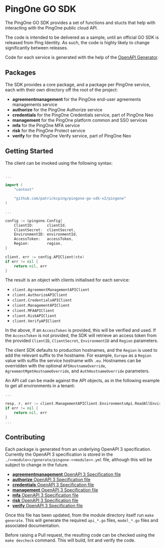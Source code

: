 # PingOne GO SDK

The PingOne GO SDK provides a set of functions and stucts that help with interacting with the PingOne public cloud API.

The code is intended to be delivered as a sample, until an official GO SDK is released from Ping Identity.  As such, the code is highly likely to change significantly between releases. 

Code for each service is generated with the help of the [OpenAPI Generator](https://openapi-generator.tech/).

## Packages

The SDK provides a core package, and a package per PingOne service, each with their own directory off the root of the project:

* **agreementmanagement** for the PingOne end-user agreements managements service
* **authorize** for the PingOne Authorize service
* **credentials** for the PingOne Credentials service, part of PingOne Neo
* **management** for the PingOne platform common and SSO services
* **mfa** for the PingOne MFA service
* **risk** for the PingOne Protect service
* **verify** for the PingOne Verify service, part of PingOne Neo

## Getting Started

The client can be invoked using the following syntax:

```go

...

import (
	"context"

	"github.com/patrickcping/pingone-go-sdk-v2/pingone"
)

...

config := &pingone.Config{
	ClientID:      clientId,
	ClientSecret:  clientSecret,
	EnvironmentID: environmentId,
	AccessToken:   accessToken,
	Region:        region,
}

client, err := config.APIClient(ctx)
if err != nil {
	return nil, err
}
```

The result is an object with clients initialised for each service:
* `client.AgreementManagementAPIClient`
* `client.AuthorizeAPIClient`
* `client.CredentialsAPIClient`
* `client.ManagementAPIClient`
* `client.MFAAPIClient`
* `client.RiskAPIClient`
* `client.VerifyAPIClient`

In the above, if an `AccessToken` is provided, this will be verified and used.  If the `AccessToken` is not provided, the SDK will retrieve an access token from the provided `ClientID`, `ClientSecret`, `EnvironmentID` and `Region` parameters.

The client SDK defaults to production hostnames, and the `Region` is used to add the relevant suffix to the hostname.  For example, `Europe` as a `Region` value with suffix the service hostname with `.eu`.  Hostnames can be overridden with the optional `APIHostnameOverride`, `AgreementMgmtHostnameOverride`, and `AuthHostnameOverride` parameters.

An API call can be made against the API objects, as in the following example to get all environments in a tenant:

```go
...

resp, r, err := client.ManagementAPIClient.EnvironmentsApi.ReadAllEnvironments(ctx).Execute()
if err != nil {
	return nil, err
}
...
```

## Contributing

Each package is generated from an underlying OpenAPI 3 specification.  Currently the OpenAPI 3 specification is stored in the `./<<module>>/generate/pingone-<<module>>.yml` file, although this will be subject to change in the future.

* [**agreementmanagement** OpenAPI 3 Specification file](./authorize/generate/pingone-authorize.yml)
* [**authorize** OpenAPI 3 Specification file](./authorize/generate/pingone-authorize.yml)
* [**credentials** OpenAPI 3 Specification file](./credentials/generate/pingone-credentials.yml)
* [**management** OpenAPI 3 Specification file](./management/generate/pingone-management.yml)
* [**mfa** OpenAPI 3 Specification file](./mfa/generate/pingone-mfa.yml)
* [**risk** OpenAPI 3 Specification file](./risk/generate/pingone-risk.yml)
* [**verify** OpenAPI 3 Specification file](./verify/generate/pingone-verify.yml)

Once this file has been updated, from the module directory itself run `make generate`.  This will generate the required `api_*.go` files, `model_*.go` files and associated documentation.

Before raising a Pull request, the resulting code can be checked using the `make devcheck` command.  This will build, lint and verify the code.
